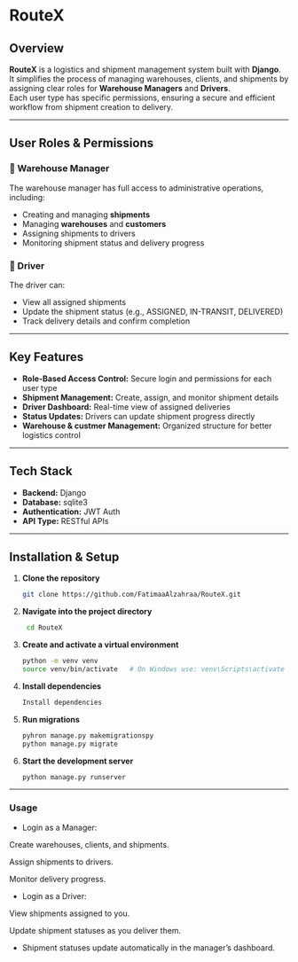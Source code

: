 # RouteX

## Overview
**RouteX** is a logistics and shipment management system built with **Django**.  
It simplifies the process of managing warehouses, clients, and shipments by assigning clear roles for **Warehouse Managers** and **Drivers**.  
Each user type has specific permissions, ensuring a secure and efficient workflow from shipment creation to delivery.

---

## User Roles & Permissions

### 🧭 Warehouse Manager
The warehouse manager has full access to administrative operations, including:
- Creating and managing **shipments**
- Managing **warehouses** and **customers**
- Assigning shipments to drivers
- Monitoring shipment status and delivery progress

### 🚚 Driver
The driver can:
- View all assigned shipments
- Update the shipment status (e.g., ASSIGNED, IN-TRANSIT, DELIVERED)
- Track delivery details and confirm completion

---

## Key Features
- **Role-Based Access Control:** Secure login and permissions for each user type  
- **Shipment Management:** Create, assign, and monitor shipment details  
- **Driver Dashboard:** Real-time view of assigned deliveries  
- **Status Updates:** Drivers can update shipment progress directly  
- **Warehouse & custmer Management:** Organized structure for better logistics control  

---

## Tech Stack
- **Backend:** Django 
- **Database:** sqlite3  
- **Authentication:** JWT Auth 
- **API Type:** RESTful APIs  

---

## Installation & Setup

1. **Clone the repository**
   ```bash
   git clone https://github.com/FatimaaAlzahraa/RouteX.git


2. **Navigate into the project directory** 
    ```bash
     cd RouteX

3. **Create and activate a virtual environment**
    ```bash
    python -m venv venv
    source venv/bin/activate   # On Windows use: venv\Scripts\activate

4. **Install dependencies** 
   ```bash
   Install dependencies

5. **Run migrations** 
   ```bash 
   pyhron manage.py makemigrationspy
   python manage.py migrate

6. **Start the development server**
    ```bash 
    python manage.py runserver


---


### Usage

- Login as a Manager:

Create warehouses, clients, and shipments.

Assign shipments to drivers.

Monitor delivery progress.

- Login as a Driver:

View shipments assigned to you.

Update shipment statuses as you deliver them.

- Shipment statuses update automatically in the manager’s dashboard.
